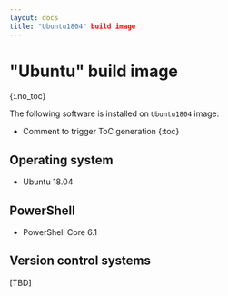 ```yaml
---
layout: docs
title: "Ubuntu1804" build image
---
```


<!-- markdownlint-disable MD022 MD032 -->
# "Ubuntu" build image
{:.no_toc}

The following software is installed on `Ubuntu1804` image:

* Comment to trigger ToC generation
{:toc}
<!-- markdownlint-enable MD022 MD032 -->

## Operating system

* Ubuntu 18.04

## PowerShell

* PowerShell Core 6.1

## Version control systems

[TBD]